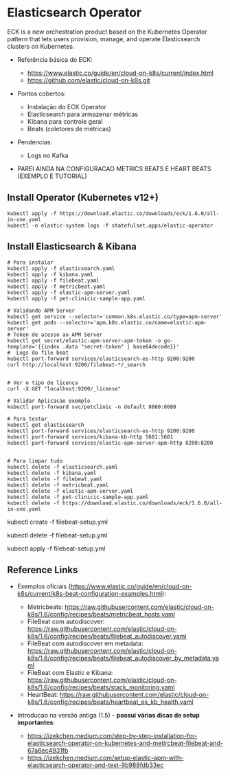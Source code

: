 # Elasticsearch Operator  

ECK is a new orchestration product based on the Kubernetes Operator pattern that lets users provision, manage, and operate Elasticsearch clusters on Kubernetes.

- Referência básica do ECK:
  - https://www.elastic.co/guide/en/cloud-on-k8s/current/index.html
  - https://github.com/elastic/cloud-on-k8s.git

- Pontos cobertos:
  - Instalação do ECK Operator
  - Elasticsearch para armazenar métricas
  - Kibana para controle geral
  - Beats (coletores de métricas)

- Pendencias:
  - Logs no Kafka

- PAREI AINDA NA CONFIGURACAO METRICS BEATS E HEART BEATS (EXEMPLO E TUTORIAL)


## Install Operator (Kubernetes v12+)
```
kubectl apply -f https://download.elastic.co/downloads/eck/1.6.0/all-in-one.yaml
kubectl -n elastic-system logs -f statefulset.apps/elastic-operator
```

## Install Elasticsearch & Kibana
```
# Para instalar
kubectl apply -f elasticsearch.yaml
kubectl apply -f kibana.yaml
kubectl apply -f filebeat.yaml
kubectl apply -f metricbeat.yaml
kubectl apply -f elastic-apm-server.yaml
kubectl apply -f pet-clinicic-sample-app.yaml

# Validando APM Server
kubectl get service --selector='common.k8s.elastic.co/type=apm-server'
kubectl get pods --selector='apm.k8s.elastic.co/name=elastic-apm-server'
# Token de acesso ao APM Server
kubectl get secret/elastic-apm-server-apm-token -o go-template='{{index .data "secret-token" | base64decode}}'
#  Logs do file beat
kubectl port-forward services/elasticsearch-es-http 9200:9200
curl http://localhost:9200/filebeat-*/_search


# Ver o tipo de licença
curl -X GET "localhost:9200/_license"

# Validar Aplicacao exemplo
kubectl port-forward svc/petclinic -n default 8080:8080

# Para testar
kubectl get elasticsearch
kubectl port-forward services/elasticsearch-es-http 9200:9200
kubectl port-forward services/kibana-kb-http 5601:5601
kubectl port-forward services/elastic-apm-server-apm-http 8200:8200


# Para limpar tudo
kubectl delete -f elasticsearch.yaml
kubectl delete -f kibana.yaml
kubectl delete -f filebeat.yaml
kubectl delete -f metricbeat.yaml
kubectl delete -f elastic-apm-server.yaml
kubectl delete -f pet-clinicic-sample-app.yaml
kubectl delete -f https://download.elastic.co/downloads/eck/1.6.0/all-in-one.yaml
```


kubectl create -f filebeat-setup.yml

kubectl delete -f filebeat-setup.yml

kubectl apply -f filebeat-setup.yml


## Reference Links

- Exemplos oficiais (https://www.elastic.co/guide/en/cloud-on-k8s/current/k8s-beat-configuration-examples.html):
  - Metricbeats: https://raw.githubusercontent.com/elastic/cloud-on-k8s/1.6/config/recipes/beats/metricbeat_hosts.yaml
  - FileBeat com autodiscover: https://raw.githubusercontent.com/elastic/cloud-on-k8s/1.6/config/recipes/beats/filebeat_autodiscover.yaml
  - FileBeat com autodiscover em metadata: https://raw.githubusercontent.com/elastic/cloud-on-k8s/1.6/config/recipes/beats/filebeat_autodiscover_by_metadata.yaml
  - FileBeat com Elastic e Kibana: https://raw.githubusercontent.com/elastic/cloud-on-k8s/1.6/config/recipes/beats/stack_monitoring.yaml
  - HeartBeat: https://raw.githubusercontent.com/elastic/cloud-on-k8s/1.6/config/recipes/beats/heartbeat_es_kb_health.yaml

- Introducao na versão antiga (1.5) - **possui várias dicas de setup importantes**:
  - https://izekchen.medium.com/step-by-step-installation-for-elasticsearch-operator-on-kubernetes-and-metircbeat-filebeat-and-67a6ec4931fb
  - https://izekchen.medium.com/setup-elastic-apm-with-elasticsearch-operator-and-test-9b988fdb33ec
